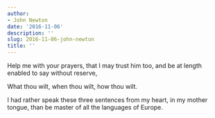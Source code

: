 ```yaml
---
author:
- John Newton
date: '2016-11-06'
description: ''
slug: 2016-11-06-john-newton
title: ''
---
```

Help me with your prayers, that I may trust him too, and be at length enabled to say without reserve, 

What thou wilt, 
when thou wilt, 
how thou wilt. 

I had rather speak these three sentences from my heart, in my mother tongue, than be master of all the languages of Europe.



